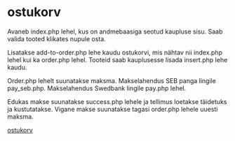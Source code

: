 # ostukorv
Avaneb index.php lehel, kus on andmebaasiga seotud kaupluse sisu. Saab valida tooted klikates nupule osta.

Lisatakse add-to-order.php lehe kaudu ostukorvi, mis nähtav nii index.php lehel kui ka order.php lehel. 
Tooteid saab kauplusesse lisada insert.php lehe kaudu.

Order.php lehelt suunatakse maksma. Makselahendus SEB panga lingile pay_seb.php.
Makselahendus Swedbank lingile pay.php lehel.

Edukas makse suunatakse success.php lehele ja tellimus loetakse täidetuks ja kustutatakse. 
Vigane makse suunatakse tagasi order.php lehele uuesti maksma.

[ostukorv](https://ta18toose.itmajakas.ee/Hajusrakendused/ostukorv/index.php)
